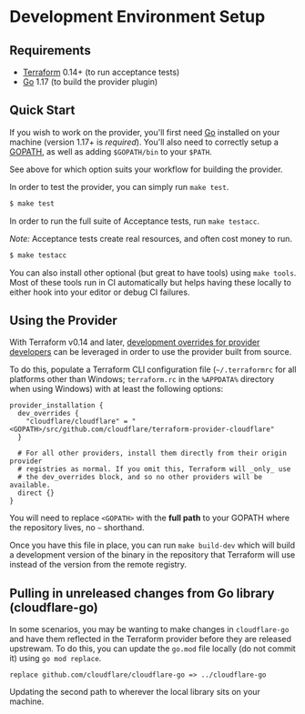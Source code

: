 # Development Environment Setup

## Requirements

- [Terraform](https://www.terraform.io/downloads.html) 0.14+ (to run acceptance tests)
- [Go](https://golang.org/doc/install) 1.17 (to build the provider plugin)

## Quick Start

If you wish to work on the provider, you'll first need [Go](http://www.golang.org)
installed on your machine (version 1.17+ is *required*). You'll also need to
correctly setup a [GOPATH](http://golang.org/doc/code.html#GOPATH), as well
as adding `$GOPATH/bin` to your `$PATH`.

See above for which option suits your workflow for building the provider.

In order to test the provider, you can simply run `make test`.

```sh
$ make test
```

In order to run the full suite of Acceptance tests, run `make testacc`.

*Note:* Acceptance tests create real resources, and often cost money to run.

```sh
$ make testacc
```

You can also install other optional (but great to have tools) using `make tools`.
Most of these tools run in CI automatically but helps having these locally to
either hook into your editor or debug CI failures.

## Using the Provider

With Terraform v0.14 and later, [development overrides for provider developers](https://www.terraform.io/docs/cli/config/config-file.html#development-overrides-for-provider-developers) can be leveraged in order to use the provider built from source.

To do this, populate a Terraform CLI configuration file (`~/.terraformrc` for
all platforms other than Windows; `terraform.rc` in the `%APPDATA%` directory
when using Windows) with at least the following options:

```
provider_installation {
  dev_overrides {
    "cloudflare/cloudflare" = "<GOPATH>/src/github.com/cloudflare/terraform-provider-cloudflare"
  }

  # For all other providers, install them directly from their origin provider
  # registries as normal. If you omit this, Terraform will _only_ use
  # the dev_overrides block, and so no other providers will be available.
  direct {}
}
```

You will need to replace `<GOPATH>` with the **full path** to your GOPATH where
the repository lives, no `~` shorthand.

Once you have this file in place, you can run `make build-dev` which will
build a development version of the binary in the repository that Terraform
will use instead of the version from the remote registry.

## Pulling in unreleased changes from Go library (cloudflare-go)

In some scenarios, you may be wanting to make changes in `cloudflare-go` and have 
them reflected in the Terraform provider before they are released upstrewam. To do 
this, you can update the `go.mod` file locally (do not commit it) using `go mod replace`.

```
replace github.com/cloudflare/cloudflare-go => ../cloudflare-go
```

Updating the second path to wherever the local library sits on your machine.

